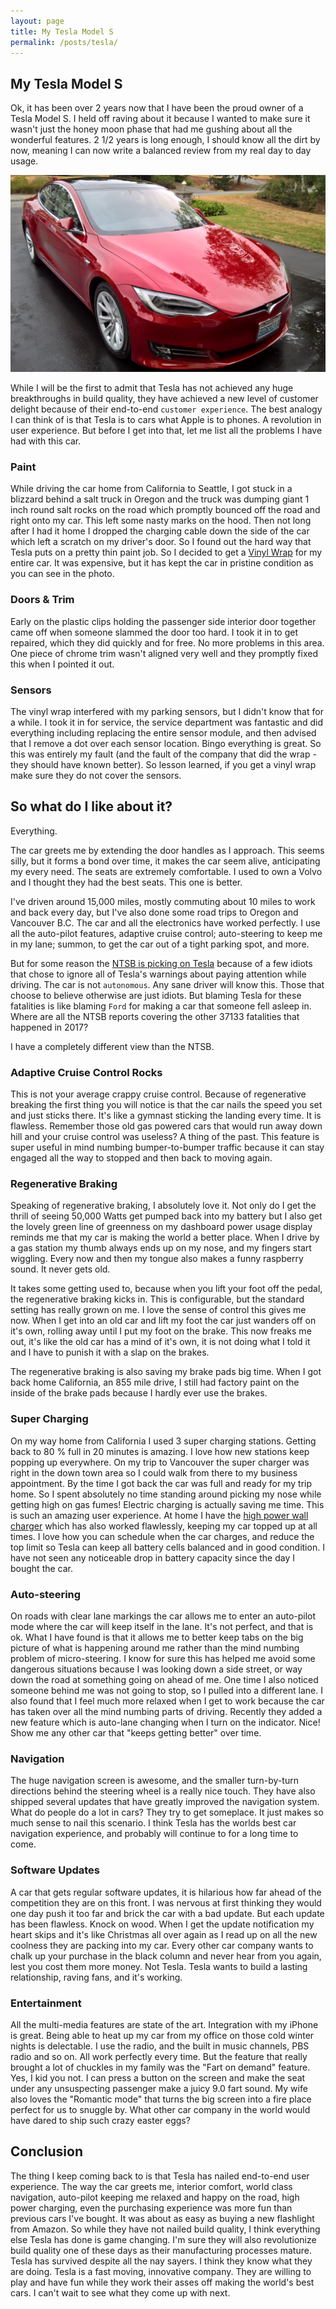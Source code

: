 ```yaml
---
layout: page
title: My Tesla Model S
permalink: /posts/tesla/
---
```


## My Tesla Model S

Ok, it has been over 2 years now that I have been the proud owner of a Tesla Model S.  I held off raving about it because I wanted to make sure
it wasn't just the honey moon phase that had me gushing about all the wonderful features.  2 1/2 years is long enough, I should know all the dirt
by now, meaning I can now write a balanced review from my real day to day usage.

![image](tesla.png)

While I will be the first to admit that Tesla has not achieved any huge breakthroughs in build quality, they have achieved a new level of
customer delight because of their end-to-end `customer experience`.  The best analogy I can think of is that Tesla is to cars what Apple is to phones.
A revolution in user experience.  But before I get into that, let me list all the problems I have had with this car.

### Paint

While driving the car home from California to Seattle, I got stuck in a blizzard behind a salt truck in Oregon and the truck was dumping giant
1 inch round salt rocks on the road which promptly bounced off the road and right onto my car.  This left some nasty marks on the hood.
Then not long after I had it home I dropped the charging cable down the side of the car which left a scratch on my driver's door.
So I found out the hard way that Tesla puts on a pretty thin paint job.  So I decided to get a [Vinyl Wrap](https://www.apexcustoms.com/single-post/Pros-and-Cons-of-Vinyl-Wrap) for my entire car.  It was expensive, but it has kept the car in pristine condition as you can see in the photo.

### Doors & Trim

Early on the plastic clips holding the passenger side interior door together came off when someone slammed the door too hard.
I took it in to get repaired, which they did quickly and for free.  No more problems in this area.  One piece of chrome
trim wasn't aligned very well and they promptly fixed this when I pointed it out.

### Sensors

The vinyl wrap interfered with my parking sensors, but I didn't know that for a while.  I took it in for service, the service
department was fantastic and did everything including replacing the entire sensor module, and then advised that I remove a dot over
each sensor location.  Bingo everything is great.  So this was entirely my fault
(and the fault of the company that did the wrap - they should have known better).  So lesson learned, if you get a vinyl wrap
make sure they do not cover the sensors.

## So what do I like about it?

Everything.

The car greets me by extending the door handles as I approach.  This seems silly, but it forms a bond over time,
it makes the car seem alive, anticipating my every need.  The seats are extremely comfortable.
I used to own a Volvo and I thought they had the best seats.  This one is better.

I've driven around 15,000 miles, mostly commuting about 10 miles to work and back every day, but I've also
done some road trips to Oregon and Vancouver B.C.  The car and all the electronics have worked perfectly.
I use all the auto-pilot features, adaptive cruise control; auto-steering to keep me in my lane;
summon, to get the car out of a tight parking spot, and more.

But for some reason the [NTSB is picking on Tesla](https://www.ntsb.gov/investigations/AccidentReports/Pages/HWY16FH018-preliminary.aspx)
because of a few idiots that chose to ignore all of Tesla's warnings about paying attention while driving.
The car is not `autonomous`.  Any sane driver will know this.  Those that choose to believe otherwise are just idiots.
But blaming Tesla for these fatalities is like blaming `Ford` for making a car that someone fell asleep in.  Where are all the
 NTSB reports covering the other 37133 fatalities that happened in 2017?

I have a completely different view than the NTSB.

### Adaptive Cruise Control Rocks

This is not your average crappy cruise control.  Because of regenerative breaking the first thing you will notice is that
the car nails the speed you set and just sticks there.  It's like a gymnast sticking the landing every time.  It is
flawless.  Remember those old gas powered cars that would run away down hill and your cruise control was useless?
A thing of the past.  This feature is super useful in mind numbing bumper-to-bumper traffic because it can stay engaged
all the way to stopped and then back to moving again.

### Regenerative Braking

Speaking of regenerative braking, I absolutely love it.  Not only do I get the thrill of seeing 50,000 Watts get pumped
back into my battery but I also get the lovely green line of greenness on my dashboard power usage display
reminds me that my car is making the world a better place.
When I drive by a gas station my thumb always ends up on my nose, and my fingers start wiggling.
Every now and then my tongue also makes a funny raspberry sound.  It never gets old.

It takes some getting used to, because when you lift your foot off the pedal, the regenerative braking kicks in.
This is configurable, but the standard setting has really grown on me.  I love the sense of control this gives me now.
When I get into an old car and lift my foot the car just wanders off on it's own, rolling away until I put my foot
on the brake.  This now freaks me out, it's like the old car has a mind of it's own, it is not doing what I told it
and I have to punish it with a slap on the brakes.

The regenerative braking is also saving my brake pads big time.  When I got back home California, an 855 mile drive,
I still had factory paint on the inside of the brake pads because I hardly ever use the brakes.

### Super Charging

On my way home from California I used 3 super charging stations.  Getting back to 80 % full in 20 minutes
is  amazing.  I love how new stations keep popping up everywhere.  On my trip to Vancouver the super charger was right in the down town
area so I could walk from there to my business appointment.  By the time I got back the car was full and ready
for my trip home.  So I spent absolutely no time standing around picking my nose while getting high on gas fumes!
Electric charging is actually saving me time.  This is such an amazing user experience.
At home I have the [high power wall charger](https://www.amazon.com/Tesla-Motors-Connector-Charging-Station/dp/B01HYBZG0Q/ref=sr_1_10?hvadid=78615143777670&hvbmt=bb&hvdev=c&hvqmt=b&keywords=tesla+wall+charger+organizer&qid=1558143229&s=gateway&sr=8-10)
which has also worked flawlessly, keeping my car topped up at all times.  I love how you can schedule when the
car charges, and reduce the top limit so Tesla can keep all battery cells balanced and in good condition.
I have not seen any noticeable drop in battery capacity since the day I bought the car.

### Auto-steering

On roads with clear lane markings the car allows me to enter an auto-pilot mode where the car will keep
itself in the lane.  It's not perfect, and that is ok.  What I have found is that it allows me to better keep
tabs on the big picture of what is happening around me rather than the mind numbing problem of micro-steering.
I know for sure this has helped me avoid some dangerous situations because I was looking down a side street,
or way down the road at something going on ahead of me.  One time I also noticed someone behind me was not
going to stop, so I pulled into a different lane.   I also found that I feel much more relaxed when I get
to work because the car has taken over all the mind numbing parts of driving.  Recently they added a new
feature which is auto-lane changing when I turn on the indicator.  Nice!
Show me any other car that "keeps getting better" over time.

### Navigation

The huge navigation screen is awesome, and the smaller turn-by-turn directions
behind the steering wheel is a really nice touch.  They have also shipped several updates that have
greatly improved the navigation system.    What do people do a lot in cars?  They try to get someplace.
It just makes so much sense to nail this scenario.  I think Tesla has the worlds best car navigation experience,
and probably will continue to for a long time to come.

### Software Updates

A car that gets regular software updates, it is hilarious how far ahead of the competition they are on this front.
I was nervous at first thinking they would one day push it too far and brick the car with a bad update.
But each update has been flawless.  Knock on wood.
When I get the update notification my heart skips and it's like Christmas all over again as
I read up on all the new coolness they are packing into my car.  Every other car company wants to
chalk up your purchase in the black column and never hear from you again, lest you cost them more money.
Not Tesla.  Tesla wants to build a lasting relationship, raving fans, and it's working.

### Entertainment

All the multi-media features are state of the art.  Integration with my iPhone is great.
Being able to heat up my car from my office on those cold winter nights is delectable.
I use the radio, and the built in music channels, PBS radio and so on.  All work perfectly every time.
But the feature that really brought a lot of chuckles in my family was the "Fart on demand" feature.
Yes, I kid you not.  I can press a button on the screen and make the seat under any unsuspecting
passenger make a juicy 9.0 fart sound.  My wife also loves the "Romantic mode" that turns the big
screen into a fire place perfect for us to snuggle by.  What other car company in the world would
have dared to ship such crazy easter eggs?

## Conclusion

The thing I keep coming back to is that Tesla has nailed end-to-end user experience.
The way the car greets me, interior comfort, world class navigation,
auto-pilot keeping me relaxed and happy on the road, high power charging, even the purchasing experience was more
fun than previous cars I've bought.  It was about as easy as buying a new flashlight from Amazon.
So while they have not nailed build quality, I think everything else Tesla has done is game changing.
I'm sure they will also revolutionize build quality one of these days as their manufacturing processes mature.
Tesla has survived despite all the nay sayers.  I think they know what they are doing.
Tesla is a fast moving, innovative company.  They are willing to play and have fun while they work their
asses off making the world's best cars.  I can't wait to see what they come up with next.
